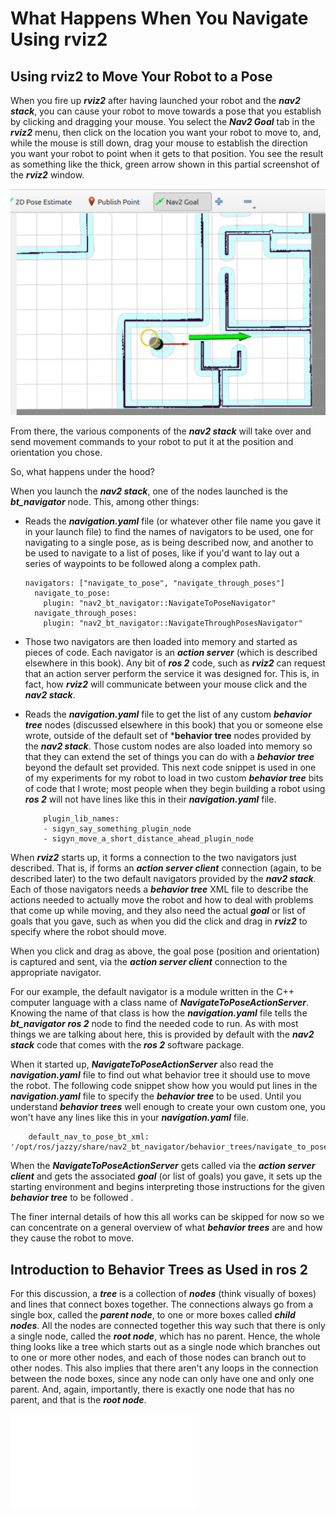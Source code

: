# What Happens When You Navigate Using rviz2

## Using rviz2 to Move Your Robot to a Pose

When you fire up ***rviz2*** after having launched your robot and the ***nav2
stack***, you can cause your robot to move towards a pose that you establish
by clicking and dragging your mouse. You select the ***Nav2 Goal*** tab
in the ***rviz2*** menu, then click on the location you want your robot to
move to, and, while the mouse is still down, drag your mouse to establish the
direction you want your robot to point when it gets to that position.
You see the result as something like the thick, green arrow shown in
this partial screenshot of the ***rviz2*** window.

![Setting a navigation goal in rviz2](../media/setting_a_nav_goal.png)

From there, the various components of the ***nav2 stack*** will take over and
send movement commands to your robot to put it at the position and orientation
you chose.

So, what happens under the hood?

When you launch the ***nav2 stack***, one of the nodes launched is the
***bt_navigator*** node. This, among other things:

* Reads the ***navigation.yaml*** file (or whatever other file name you gave it in your 
  launch file) to find the names of navigators to be used, one for navigating to a 
  single pose, as is being described now, and another to be used to navigate to a 
  list of poses, like if you'd want to lay out a series of waypoints to be followed 
  along a complex path.

  ```code
  navigators: ["navigate_to_pose", "navigate_through_poses"]
    navigate_to_pose:
      plugin: "nav2_bt_navigator::NavigateToPoseNavigator"
    navigate_through_poses:
      plugin: "nav2_bt_navigator::NavigateThroughPosesNavigator"
    ```

* Those two navigators are then loaded into memory and started as pieces of code.
  Each navigator is an ***action server*** (which is described elsewhere
  in this book).
  Any bit of ***ros 2*** code, such as ***rviz2*** can request that an action server perform the service it was
  designed for.
  This is, in fact, how ***rviz2*** will communicate between your
  mouse click and the ***nav2 stack***.

* Reads the ***navigation.yaml*** file to get the list of any custom
  ***behavior tree*** nodes (discussed elsewhere in this book) that you
  or someone else wrote, outside of the default set of ***behavior tree**
  nodes provided by the ***nav2 stack***. Those custom nodes are also loaded
  into memory so that they can extend the set of things you can do with
  a ***behavior tree*** beyond the default set provided.
  This next code snippet is used in one of my experiments for my robot to
  load in two custom ***behavior tree*** bits of code that I wrote;
  most people when they begin building a robot using ***ros 2*** will
  not have lines like this in their ***navigation.yaml*** file.

  ```code
      plugin_lib_names:
      - sigyn_say_something_plugin_node
      - sigyn_move_a_short_distance_ahead_plugin_node
    ```

When ***rviz2*** starts up, it forms a connection to the two navigators
just described. 
That is, if forms an ***action server client*** connection
(again, to be described later) to the two default navigators provided by
the ***nav2 stack***. 
Each of those navigators needs a ***behavior tree*** XML file to describe
the actions needed to actually move the robot and how to deal with
problems that come up while moving, and they also need the actual ***goal***
or list of goals that you gave, such as when you did the click and drag in
***rviz2*** to specify where the robot should move.

When you click and drag as above, the goal pose (position and orientation) is
captured and sent, via the ***action server client*** connection to the
appropriate navigator.

For our example, the default navigator is a module written in the C++ computer language 
with a class name of ***NavigateToPoseActionServer***.
Knowing the name of that class is how the ***navigation.yaml*** file tells the ***bt_navigator***
***ros 2*** node to find the needed code to run.
As with most things we are talking about here, this is provided by default
with the ***nav2 stack*** code that comes with the ***ros 2*** software package.

When it started up, ***NavigateToPoseActionServer*** also read the ***navigation.yaml*** file to find out
what behavior tree it should use to move the robot.
The following code snippet show how you would put lines in the ***navigation.yaml***
file to specify the ***behavior tree*** to be used.
Until you understand ***behavior trees*** well enough to create your own
custom one, you won't have any lines like this in your ***navigation.yaml*** file.

```code
    default_nav_to_pose_bt_xml: '/opt/ros/jazzy/share/nav2_bt_navigator/behavior_trees/navigate_to_pose_w_replanning_and_recovery.xml'
```

When the ***NavigateToPoseActionServer*** gets called via the
***action server client*** and gets the associated ***goal*** (or list of goals)
you gave, it sets up the starting environment and begins interpreting those instructions for the given ***behavior tree***
to be followed .

The finer internal details of how this all works can be skipped for now so
we can concentrate on a general overview of what ***behavior trees*** are and
how they cause the robot to move.

## Introduction to Behavior Trees as Used in ros 2
For this discussion, a ***tree*** is a collection of ***nodes***
(think visually of boxes) and lines that connect boxes together.
The connections always go from a single box, called the ***parent node***,
to one or more boxes called ***child nodes***.
All the nodes are connected together this way such that there is only a single
node, called the ***root node***, which has no parent.
Hence, the whole thing looks like a tree which starts out as a single node which
branches out to one or more other nodes, and each of those nodes can branch
out to other nodes.
This also implies that there aren't any loops in the connection between the
node boxes, since any node can only have one and only one parent.
And, again, importantly, there is exactly one node that has no parent, and
that is the ***root node***.

![Default behavior tree for navigating to a pose](../media/default_bt.xml.txt)